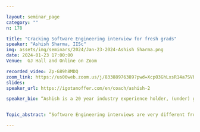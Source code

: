 ```yaml
---

layout: seminar_page
category: ""
n: 178

title: "Cracking Software Engineering interview for fresh grads"
speaker: "Ashish Sharma, IISc" 
img: assets/img/seminars/2024/Jan-23-2024-Ashish Sharma.png
date: 2024-01-23 17:00:00 
Venue:  GJ Hall and Online on Zoom

recorded_video: Zp-G89h8MDQ
zoom_link: https://us06web.zoom.us/j/83388976389?pwd=XcpO3GhLxsR14a7SVbPx33HQQa1jbt.1
slides: 
speaker_url: https://igotanoffer.com/en/coach/ashish-2

speaker_bio: “Ashish is a 20 year industry experience holder, (under) graduated from IIT Madras in 2005, did his own startups, struggled to get into the corporate world when his startups failed & had to systematically prepare for getting into the FAANG companies. He has worked in Amazon (2017-18) & Facebook UK (2021-22) as Software Manager & Engineer respectively. He is currently chilling in life after doing a solo trans-continental motorcycle trip from London to India in 5 months covering 22,000 kms. Ashish currently works as Technology Consultant/Scientist at CNI lab in ECE dept. In his spare time, he gets paid for conducting mock interviews at a website IGotAnOffer.com . You can read about his career counseling skills at  https://igotanoffer.com/en/coach/ashish-2”


Topic_abstract: “Software Engineering interviews are very different from the actual Software Engineering work on the job. Clearing interviews is what a lot of experienced people, who are pretty good at their work, also struggle with. To standardize the interview process, top tech companies (also called FAANG companies, acronym for Facebook, Amazon, Apple, Netflix & Google) have standardized their interview process & various other companies have adopted the pattern. In this talk, I would be telling about the pattern & also how to prepare for it. 10 years back, people studied computer science books to prepare but the RoI of the activity has become fairly limited & much more optimized 'algorithms' have come out, which if followed, will lead to a better chance of clearing interviews. He has written about his own experience of preparing for these interviews at https://pocha.substack.com/p/how-to-start-preparing-for-algods .” 

---
```


